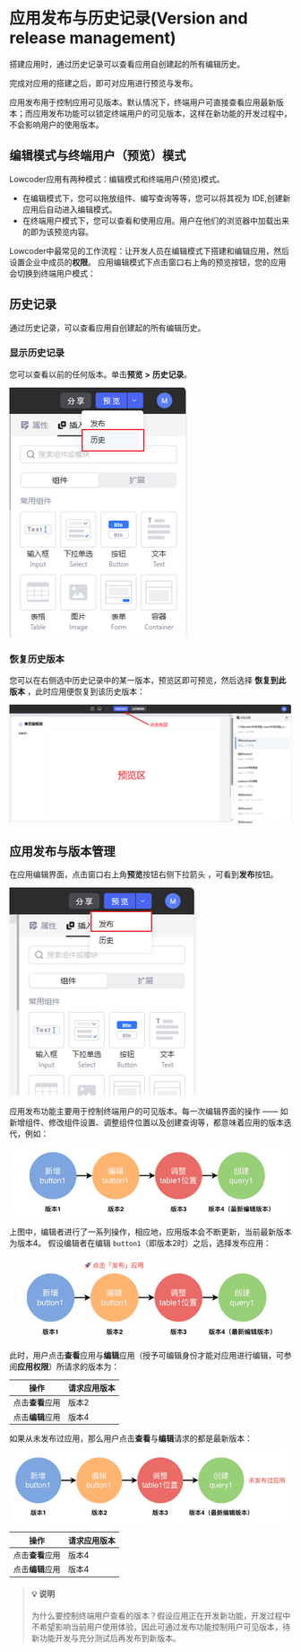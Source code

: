 # 应用发布与历史记录(Version and release management)

搭建应用时，通过历史记录可以查看应用自创建起的所有编辑历史。

完成对应用的搭建之后，即可对应用进行预览与发布。

应用发布用于控制应用可见版本。默认情况下，终端用户可直接查看应用最新版本；而应用发布功能可以锁定终端用户的可见版本，这样在新功能的开发过程中，不会影响用户的使用版本。

## 编辑模式与终端用户（预览）模式

Lowcoder应用有两种模式：编辑模式和终端用户(预览)模式。

* 在编辑模式下，您可以拖放组件、编写查询等等，您可以将其视为 IDE,创建新应用后自动进入编辑模式。
* 在终端用户模式下，您可以查看和使用应用。用户在他们的浏览器中加载出来的即为该预览内容。

Lowcoder中最常见的工作流程：让开发人员在编辑模式下搭建和编辑应用，然后设置企业中成员的**权限**。
应用编辑模式下点击窗口右上角的预览按钮，您的应用会切换到终端用户模式：

## 历史记录

通过历史记录，可以查看应用自创建起的所有编辑历史。

### 显示历史记录

您可以查看以前的任何版本。单击**预览** **>** **历史记录**。

![](./assets/image%20(11)%20(1).png)

### 恢复历史版本

您可以在右侧选中历史记录中的某一版本，预览区即可预览，然后选择 **恢复到此版本** ，此时应用便恢复到该历史版本：

![](./assets/1.png)

## 应用发布与版本管理

在应用编辑界面，点击窗口右上角**预览**按钮右侧下拉箭头 ，可看到**发布**按钮。

![](./assets/2.png)

应用发布功能主要用于控制终端用户的可见版本。每一次编辑界面的操作 —— 如新增组件、修改组件设置、调整组件位置以及创建查询等，都意味着应用的版本迭代，例如：

 ![](./assets/3.png)

上图中，编辑者进行了一系列操作，相应地，应用版本会不断更新，当前最新版本为版本4。
假设编辑者在编辑 `button1`（即版本2时）之后，选择发布应用：

  ![](./assets/5.png)

此时，用户点击**查看**应用与**编辑**应用（授予可编辑身份才能对应用进行编辑，可参阅**应用权限**）所请求的版本为：

| **操作**         | **请求应用版本** |
| ------------------------ | ------------------------ |
| 点击**查看**应用 | 版本2                  |
| 点击**编辑**应用 | 版本4                  |

如果从未发布过应用，那么用户点击**查看**与**编辑**请求的都是最新版本：

  ![](./assets/6.png)

| **操作**         | **请求应用版本** |
| ------------------------ | ------------------------ |
| 点击**查看**应用 | 版本4                  |
| 点击**编辑**应用 | 版本4                  |

> #### 💡 说明
>
> 为什么要控制终端用户查看的版本？假设应用正在开发新功能，开发过程中不希望影响当前用户使用体验，因此可通过发布功能控制用户可见版本，待新功能开发与充分测试后再发布到新版本。